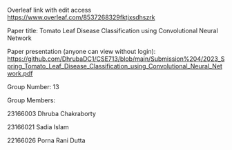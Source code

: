 Overleaf link with edit access
https://www.overleaf.com/8537268329fktjxsdhszrk

Paper title:
Tomato Leaf Disease Classification using Convolutional Neural Network

Paper presentation (anyone can view without login):
https://github.com/DhrubaDC1/CSE713/blob/main/Submission%204/2023_Spring_Tomato_Leaf_Disease_Classification_using_Convolutional_Neural_Network.pdf

Group Number:
13

Group Members:

23166003 Dhruba Chakraborty

23166021 Sadia Islam

22166026 Porna Rani Dutta
